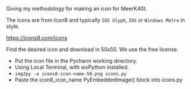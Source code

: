 Giving my methodology for making an icon for MeerK40t.

The icons are from Icon8 and typically `IOS Glyph`, `IOS` or `Windows Metro` in style.

https://icons8.com/icons

Find the desired icon and download in 50x50. We use the free license.

* Put the icon file in the Pycharm working directory.
* Using Local Terminal, with wxPython installed.
* `img2py -a icons8-icon-name-50.png icons.py`
* Paste the icon8_icon_name PyEmbeddedImage() block into icons.py